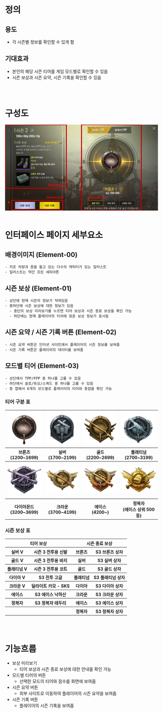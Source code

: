 # 정의
  ## 용도
  - 각 시즌별 정보를 확인할 수 있게 함

  ## 기대효과
  - 본인의 해당 시즌 티어를 게임 모드별로 확인할 수 있음
  - 시즌 보상과 시즌 요약, 시즌 기록을 확인할 수 있음
<br>
<br>

# 구성도
![시즌](./Resource/view08.png)
<br>
<br>

# 인터페이스 페이지 세부요소
  ## 배경이미지 (Element-00)
    - 지프 차량과 총을 들고 있는 다수의 캐릭터가 있는 일러스트
    - 일러스트는 약간 흐린 세피아톤
  ## 시즌 보상 (Element-01)
    - 상단에 현재 시즌의 정보가 적혀있음
    - 중하단에 시즌 보상에 대한 정보가 있음
      - 중단의 보상 미리보기를 누르면 티어 보상과 시즌 종료 보상을 확인 가능
      - 하단에는 현재 플레이어의 티어에 맞춘 보상 정보가 표시됨
  ## 시즌 요약 / 시즌 기록 버튼 (Element-02)
    - 시즌 요약 버튼은 인터넷 사이트에서 플레이어의 시즌 정보를 보여줌
    - 시즌 기록 버튼은 플레이어의 데이터를 보여줌
  ## 모드별 티어 (Element-03)
    - 상단에서 TPP/FPP 중 하나를 고를 수 있음
    - 하단에서 솔로/듀오/스쿼드 중 하나를 고를 수 있음
    - 총 합해서 6개의 모드별로 플레이어의 티어와 총점을 확인 가능

  ### 티어 구분 표
  <table>
    <tbody>
      <tr>
        <th> <img src=./Resource/시즌/브론즈.png>
        <th> <img src=./Resource/시즌/실버.png>
        <th> <img src=./Resource/시즌/골드.png>
        <th> <img src=./Resource/시즌/플래티넘.png>
      </tr>
    </tbody>
    <tbody>
      <tr>
        <th> 브론즈 <br> (1200~1699)
        <th> 실버 <br> (1700~2199)
        <th> 골드 <br> (2200~2699)
        <th> 플래티넘 <br> (2700~3199)
      </tr>
    </tbody>
    <tbody>
      <tr>
        <th> <img src=./Resource/시즌/다이아몬드.png>
        <th> <img src=./Resource/시즌/크라운.png>
        <th> <img src=./Resource/시즌/에이스.png>
        <th> <img src=./Resource/시즌/정복자.png>
      </tr>
    </tbody>
    <tbody>
      <tr>
        <th> 다이아몬드 <br> (3200~3699)
        <th> 크라운 <br> (3700~4199)
        <th> 에이스 <br> (4200~)
        <th> 정복자 <br> (에이스 상위 500등)
      </tr>
    </tbody>
  </table>

  ### 시즌 보상 표
  <table>
    <tr>
      <th colspan=2> 티어 보상
      <th colspan=2> 시즌 종료 보상
    </tr>
    <tr>
      <th> 실버 Ⅴ
      <th> 시즌 3 전투용 신발
      <th> 브론즈
      <th> S3 브론즈 상자
    </tr>
    <tr>
      <th> 골드 Ⅴ
      <th> 시즌 3 전투용 바지
      <th> 실버
      <th> S3 실버 상자
    </tr>
    <tr>
      <th> 플래티넘 Ⅴ
      <th> 시즌 3 전투용 코트
      <th> 골드
      <th> S3 골드 상자
    </tr>
    <tr>
      <th> 다이아 Ⅴ
      <th> S3 전투 고글
      <th> 플래티넘
      <th> S3 플래티넘 상자
    </tr>
    <tr>
      <th> 크라운 Ⅴ
      <th> 딜라이트 카모 - SKS
      <th> 다이아
      <th> S3 다이아 상자
    </tr>
    <tr>
      <th> 에이스
      <th> S3 에이스 낙하산
      <th> 크라운
      <th> S3 크라운 상자
    </tr>
    <tr>
      <th> 정복자
      <th> S3 정복자 테두리
      <th> 에이스
      <th> S3 에이스 상자
    </tr>
    <tr>
      <th colspan=2>
      <th> 정복자
      <th> S3 정복자 상자
    </tr>
  </table>

<br>
<br>


# 기능흐름
  - 보상 미리보기
    - 티어 보상과 시즌 종료 보상에 대한 안내를 확인 가능
  - 모드별 티어의 버튼
    - 선택한 모드의 티어와 점수를 화면에 보여줌
  - 시즌 요약 버튼
    - 외부 사이트로 이동하여 플레이어의 시즌 요약을 보여줌
  - 시즌 기록 버튼
    - 플레이어의 시즌 기록을 보여줌
